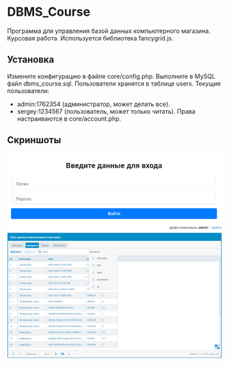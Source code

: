 DBMS_Course
=============================

Программа для управления базой данных компьютерного магазина. Курсовая работа. Используется библиотека fancygrid.js.

Установка
------------

Измените конфигурацию в файле core/config.php. Выполните в MySQL файл dbms_course.sql. 
Пользователи хранятся в таблице users. Текущие пользователи: 
- admin:1762354 (администратор, может делать все).
- sergey:1234567 (пользователь, может только читать).
Права настраиваются в core/account.php.

Скриншоты
------------

![Форма входа](screenshots/1.png "Форма входа")
![Управление БД](screenshots/2.png "Управление БД")
